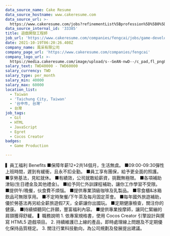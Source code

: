 ```yaml
---
data_source_name: Cake Resume
data_source_hostname: www.cakeresume.com
data_source_url: >-
  https://www.cakeresume.com/jobs?refinementList%5Bprofession%5D%5B0%5D=game-production&range%5Bsalary_range%5D%5Bmin%5D=1000000
data_source_internal_id: '33385'
title: 遊戲開發工程師
job_url: 'https://www.cakeresume.com/companies/fengcai/jobs/game-development-engineer'
date: 2021-10-19T06:20:26.408Z
company_name: 風采有限公司
company_page_url: 'https://www.cakeresume.com/companies/fengcai'
company_logo_url: >-
  https://media.cakeresume.com/image/upload/s--GeAN-nwD--/c_pad,fl_png8,h_200,w_200/v1634619515/mtsj1squ4e1vmcmckli8.png
salary_text: TWD40000 - TWD60000
salary_currency: TWD
salary_type: per_month
salary_min: 40000
salary_max: 60000
location_list:
  - Taiwan
  - 'Taichung City, Taiwan'
  - '台中市, 台灣'
  - 台灣
job_tags:
  - Git
  - HTML
  - JavaScript
  - Egret
  - Cocos Creator
badges:
  - Game Production

---
```


▍員工福利 Benefits ■保障年薪12+2共14個月，生活無虞。 ■09:00-09:30彈性上班時間，遲到有緩衝，且永不扣全勤。 ■員工享有團保，給予更全面的照護。 ■享勞基法，見紅就休。 ■有績效，公司就敢給薪資，挑戰無極限。 ■各項補助津貼(生日禮金及其他禮金)。 ■給予同仁外訓課程補助，讓你工作學習不受限。 ■提供午/晚餐，伙食費不煩惱。 ■提供專業頂級咖啡及乳製品。 ■零食櫃&冰箱飲品可無限享用。 ■不定時聚餐/下午茶及每月固定茶會。 ■每年國外旅遊補助，優於勞基法再另給全薪旅遊假7天，全薪讓你出國玩。 ■定期健康檢查，關注你的健康。 ■持續傾聽同仁許願，豐富福利內容。 ■提供專業按摩師，讓同仁緊繃的肩頸獲得舒緩。 ▍職務說明 1. 依專案規格書，使用 Cocos Creator 引擎設計與撰寫 HTML5 遊戲項目。 2. 持續維護已上線的產品，即時處理線上問題及不定期優化保持品質穩定。 3. 關注行業科技動向，為公司規劃及發展提出建議。